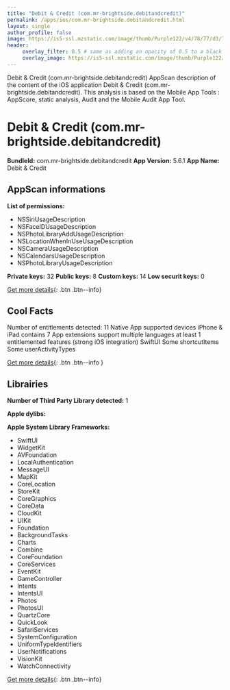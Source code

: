 ```yaml
---
title: "Debit & Credit (com.mr-brightside.debitandcredit)"
permalink: /apps/ios/com.mr-brightside.debitandcredit.html
layout: single
author_profile: false
image: https://is5-ssl.mzstatic.com/image/thumb/Purple122/v4/78/77/d3/7877d322-ddf6-f748-185b-62c096400d50/AppIcon-0-1x_U007emarketing-0-0-0-10-0-0-85-220.png/512x512bb.jpg
header: 
     overlay_filter: 0.5 # same as adding an opacity of 0.5 to a black background
     overlay_image: https://is5-ssl.mzstatic.com/image/thumb/Purple122/v4/78/77/d3/7877d322-ddf6-f748-185b-62c096400d50/AppIcon-0-1x_U007emarketing-0-0-0-10-0-0-85-220.png/512x512bb.jpg
---
```

Debit & Credit (com.mr-brightside.debitandcredit) AppScan description of the content of the iOS application Debit & Credit (com.mr-brightside.debitandcredit). This analysis is based on the Mobile App Tools : AppScore, static analysis, Audit and the Mobile Audit App Tool.

# Debit & Credit (com.mr-brightside.debitandcredit)

**BundleId:** com.mr-brightside.debitandcredit
**App Version:** 5.6.1
**App Name:** Debit & Credit


## AppScan informations 

**List of permissions:** 
- NSSiriUsageDescription
- NSFaceIDUsageDescription
- NSPhotoLibraryAddUsageDescription
- NSLocationWhenInUseUsageDescription
- NSCameraUsageDescription
- NSCalendarsUsageDescription
- NSPhotoLibraryUsageDescription
  
  
**Private keys:** 32
**Public keys:** 8
**Custom keys:** 14
**Low securit keys:** 0
  
[Get more details](/pricing.html){: .btn .btn--info}

## Cool Facts

Number of entitlements detected: 11
Native App
supported devices iPhone & iPad
contains 7 App extensions
support multiple languages
at least 1 entitlemented features (strong iOS integration)
SwiftUI
Some shortcutItems 
Some userActivityTypes
  
[Get more details](/pricing.html){: .btn .btn--info }

## Librairies 
**Number of Third Party Library detected:** 1


**Apple dylibs:**


**Apple System Library Frameworks:**
- SwiftUI
- WidgetKit
- AVFoundation
- LocalAuthentication
- MessageUI
- MapKit
- CoreLocation
- StoreKit
- CoreGraphics
- CoreData
- CloudKit
- UIKit
- Foundation
- BackgroundTasks
- Charts
- Combine
- CoreFoundation
- CoreServices
- EventKit
- GameController
- Intents
- IntentsUI
- Photos
- PhotosUI
- QuartzCore
- QuickLook
- SafariServices
- SystemConfiguration
- UniformTypeIdentifiers
- UserNotifications
- VisionKit
- WatchConnectivity


  
[Get more details](/pricing.html){: .btn .btn--info}

